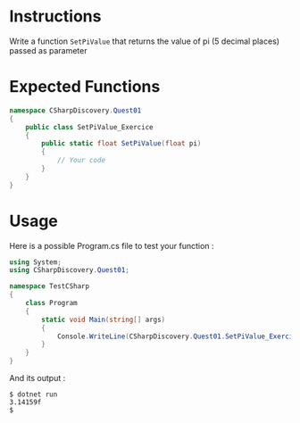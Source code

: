 # Instructions

Write a function `SetPiValue` that returns the value of pi (5 decimal places) passed as parameter

# Expected Functions

```C#
namespace CSharpDiscovery.Quest01
{
    public class SetPiValue_Exercice
    {
        public static float SetPiValue(float pi)
        {
            // Your code
        }
    }
}
```

# Usage

Here is a possible Program.cs file to test your function :

```C#
using System;
using CSharpDiscovery.Quest01;

namespace TestCSharp
{
    class Program
    {
        static void Main(string[] args)
        {
            Console.WriteLine(CSharpDiscovery.Quest01.SetPiValue_Exercice.SetPiValue());
        }
    }
}
```

And its output :

```
$ dotnet run
3.14159f
$
```
